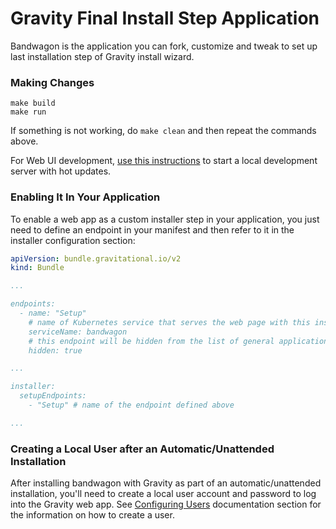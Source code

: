 # Gravity Final Install Step Application

Bandwagon is the application you can fork, customize and tweak to set up last installation step of Gravity install wizard.

### Making Changes

```
make build
make run
```

If something is not working, do `make clean` and then repeat the commands above.

For Web UI development, [use this instructions](web/README.md) to start a local development server with hot updates.


### Enabling It In Your Application

To enable a web app as a custom installer step in your application, you just need to define an endpoint in
your manifest and then refer to it in the installer configuration section:

```yaml
apiVersion: bundle.gravitational.io/v2
kind: Bundle

...

endpoints:
  - name: "Setup"
    # name of Kubernetes service that serves the web page with this install step
    serviceName: bandwagon
    # this endpoint will be hidden from the list of general application endpoints
    hidden: true

...

installer:
  setupEndpoints:
    - "Setup" # name of the endpoint defined above

...
```

### Creating a Local User after an Automatic/Unattended Installation

After installing bandwagon with Gravity as part of an automatic/unattended
installation, you'll need to create a local user account and password to log
into the Gravity web app. See [Configuring Users](https://gravitational.com/gravity/docs/cluster/#configuring-users-tokens)
documentation section for the information on how to create a user.
